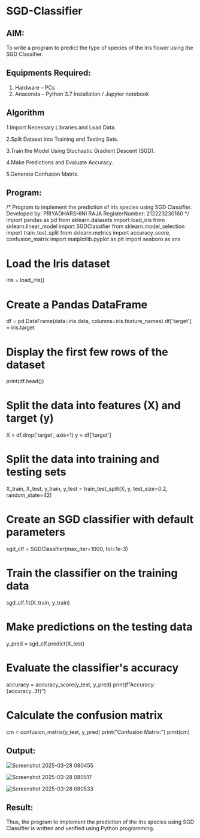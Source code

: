 # SGD-Classifier
## AIM:
To write a program to predict the type of species of the Iris flower using the SGD Classifier.

## Equipments Required:
1. Hardware – PCs
2. Anaconda – Python 3.7 Installation / Jupyter notebook

## Algorithm
1.Import Necessary Libraries and Load Data.

2.Split Dataset into Training and Testing Sets.

3.Train the Model Using Stochastic Gradient Descent (SGD).

4.Make Predictions and Evaluate Accuracy.

5.Generate Confusion Matrix. 
 

## Program:

/*
Program to implement the prediction of iris species using SGD Classifier.
Developed by: PRIYADHARSHINI RAJA
RegisterNumber: 212223230160
*/
import pandas as pd
from sklearn.datasets import load_iris
from sklearn.linear_model import SGDClassifier
from sklearn.model_selection import train_test_split
from sklearn.metrics import accuracy_score, confusion_matrix
import matplotlib.pyplot as plt
import seaborn as sns

# Load the Iris dataset
iris = load_iris()

# Create a Pandas DataFrame
df = pd.DataFrame(data=iris.data, columns=iris.feature_names)
df['target'] = iris.target

# Display the first few rows of the dataset
print(df.head())

# Split the data into features (X) and target (y)
X = df.drop('target', axis=1)
y = df['target']

# Split the data into training and testing sets
X_train, X_test, y_train, y_test = train_test_split(X, y, test_size=0.2, 
random_state=42)

# Create an SGD classifier with default parameters
sgd_clf = SGDClassifier(max_iter=1000, tol=1e-3)

# Train the classifier on the training data
sgd_clf.fit(X_train, y_train)

# Make predictions on the testing data
y_pred = sgd_clf.predict(X_test)

# Evaluate the classifier's accuracy
accuracy = accuracy_score(y_test, y_pred)
print(f"Accuracy: {accuracy:.3f}")

# Calculate the confusion matrix
cm = confusion_matrix(y_test, y_pred)
print("Confusion Matrix:")
print(cm)


## Output:

![Screenshot 2025-03-28 080455](https://github.com/user-attachments/assets/d3f31f9e-e7c3-4aac-abe1-a3fd3203da9b)

![Screenshot 2025-03-28 080517](https://github.com/user-attachments/assets/935de8cb-bf91-46cb-8526-37fb6985f2a6)

![Screenshot 2025-03-28 080533](https://github.com/user-attachments/assets/be93a14a-805a-4c5d-92d6-a11c1ef06952)

## Result:
Thus, the program to implement the prediction of the Iris species using SGD Classifier is written and verified using Python programming.
